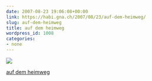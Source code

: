 ```yaml
---
date: 2007-08-23 19:06:08+00:00
link: https://habi.gna.ch/2007/08/23/auf-dem-heimweg/
slug: auf-dem-heimweg
title: auf dem heimweg
wordpress_id: 1008
categories:
- none
---
```



 [![](https://static.flickr.com/1074/1216263660_7043211fc7_m.jpg)](https://www.flickr.com/photos/habi/1216263660/)
   

 
  [auf dem heimweg](https://www.flickr.com/photos/habi/1216263660/)
    

 




  

